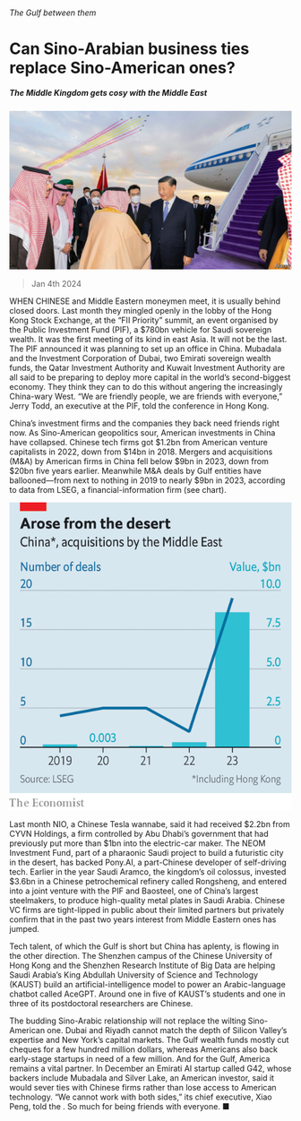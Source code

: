 ###### The Gulf between them

# Can Sino-Arabian business ties replace Sino-American ones? 

##### The Middle Kingdom gets cosy with the Middle East 

![image](images/20240106_WBP501.jpg) 

> Jan 4th 2024 

WHEN CHINESE and Middle Eastern moneymen meet, it is usually behind closed doors. Last month they mingled openly in the lobby of the Hong Kong Stock Exchange, at the “FII Priority” summit, an event organised by the Public Investment Fund (PIF), a $780bn vehicle for Saudi sovereign wealth. It was the first meeting of its kind in east Asia. It will not be the last. The PIF announced it was planning to set up an office in China. Mubadala and the Investment Corporation of Dubai, two Emirati sovereign wealth funds, the Qatar Investment Authority and Kuwait Investment Authority are all said to be preparing to deploy more capital in the world’s second-biggest economy. They think they can to do this without angering the increasingly China-wary West. “We are friendly people, we are friends with everyone,” Jerry Todd, an executive at the PIF, told the conference in Hong Kong. 

China’s investment firms and the companies they back need friends right now. As Sino-American geopolitics sour, American investments in China have collapsed. Chinese tech firms got $1.2bn from American venture capitalists in 2022, down from $14bn in 2018. Mergers and acquisitions (M&amp;A) by American firms in China fell below $9bn in 2023, down from $20bn five years earlier. Meanwhile M&amp;A deals by Gulf entities have ballooned—from next to nothing in 2019 to nearly $9bn in 2023, according to data from LSEG, a financial-information firm (see chart). 

![image](images/20240106_WBC853.png) 


Last month NIO, a Chinese Tesla wannabe, said it had received $2.2bn from CYVN Holdings, a firm controlled by Abu Dhabi’s government that had previously put more than $1bn into the electric-car maker. The NEOM Investment Fund, part of a pharaonic Saudi project to build a futuristic city in the desert, has backed Pony.AI, a part-Chinese developer of self-driving tech. Earlier in the year Saudi Aramco, the kingdom’s oil colossus, invested $3.6bn in a Chinese petrochemical refinery called Rongsheng, and entered into a joint venture with the PIF and Baosteel, one of China’s largest steelmakers, to produce high-quality metal plates in Saudi Arabia. Chinese VC firms are tight-lipped in public about their limited partners but privately confirm that in the past two years interest from Middle Eastern ones has jumped. 

Tech talent, of which the Gulf is short but China has aplenty, is flowing in the other direction. The Shenzhen campus of the Chinese University of Hong Kong and the Shenzhen Research Institute of Big Data are helping Saudi Arabia’s King Abdullah University of Science and Technology (KAUST) build an artificial-intelligence model to power an Arabic-language chatbot called AceGPT. Around one in five of KAUST’s students and one in three of its postdoctoral researchers are Chinese.

The budding Sino-Arabic relationship will not replace the wilting Sino-American one. Dubai and Riyadh cannot match the depth of Silicon Valley’s expertise and New York’s capital markets. The Gulf wealth funds mostly cut cheques for a few hundred million dollars, whereas Americans also back early-stage startups in need of a few million. And for the Gulf, America remains a vital partner. In December an Emirati AI startup called G42, whose backers include Mubadala and Silver Lake, an American investor, said it would sever ties with Chinese firms rather than lose access to American technology. “We cannot work with both sides,” its chief executive, Xiao Peng, told the . So much for being friends with everyone. ■


